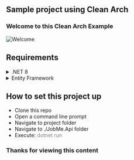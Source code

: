 ## Sample project using Clean Arch

### Welcome to this Clean Arch Example
![Welcome](https://media2.dev.to/dynamic/image/width=800%2Cheight=%2Cfit=scale-down%2Cgravity=auto%2Cformat=auto/https%3A%2F%2Fdev-to-uploads.s3.amazonaws.com%2Fi%2F9mtznxfpdeuq48ed1el8.gif)

## Requirements
<details>
  <summary>.NET 8</summary>
  - Download the .NET 8 SDK from [Microsoft](https://dotnet.microsoft.com/en-us/download)
</details>

<details>
  <summary>Entity Framework</summary>
  - Run the following command in a CLI prompt after installing .NET SDK
  ``` dotnet tool install --global dotnet-ef

</details>

## How to set this project up
- Clone this repo
- Open a command line prompt
- Navigate to project folder
- Navigate to ./JobMe.Api folder
- Execute: <font color="gray">dotnet run</font>

### Thanks for viewing this content
